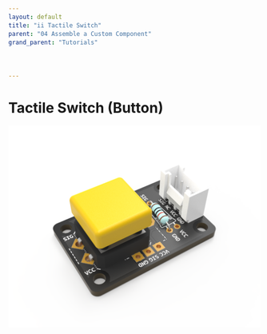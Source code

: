 ```yaml
---
layout: default
title: "ii Tactile Switch"
parent: "04 Assemble a Custom Component"
grand_parent: "Tutorials"



---
```


# Tactile Switch (Button)

![Custom Switch](assets/tutorial4-component-sw.png)